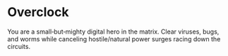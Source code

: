# Overclock
 You are a small‑but‑mighty digital hero in the matrix. Clear   viruses, bugs, and worms while canceling hostile/natural power surges   racing down the circuits.
